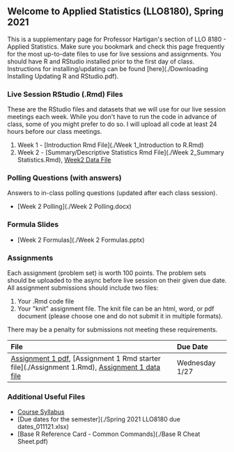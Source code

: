 ## Welcome to Applied Statistics (LLO8180), Spring 2021

This is a supplementary page for Professor Hartigan's section of LLO 8180 - Applied Statistics. Make sure you bookmark and check this page frequently for the most up-to-date files to use for live sessions and assignments. You should have R and RStudio installed prior to the first day of class. Instructions for installing/updating can be found [here](./Downloading Installing Updating R and RStudio.pdf).

### Live Session RStudio (.Rmd) Files
These are the RStudio files and datasets that we will use for our live session meetings each week. While you don't have to run the code in advance of class, some of you might prefer to do so. I will upload all code at least 24 hours before our class meetings.
1. Week 1 - [Introduction Rmd File](./Week 1_Introduction to R.Rmd)
2. Week 2 - [Summary/Descriptive Statistics Rmd File](./Week 2_Summary Statistics.Rmd), [Week2 Data File](./week2data.txt)

### Polling Questions (with answers)
Answers to in-class polling questions (updated after each class session).
* [Week 2 Polling](./Week 2 Polling.docx)

### Formula Slides
* [Week 2 Formulas](./Week 2 Formulas.pptx)

### Assignments
Each assignment (problem set) is worth 100 points. The problem sets should be uploaded to the async before live session on their given due date. All assignment submissions should include two files:
1. Your .Rmd code file
2. Your "knit" assignment file. The knit file can be an html, word, or pdf document (please choose one and do not submit it in multiple formats). 

There may be a penalty for submissions not meeting these requirements.

| File      | Due Date          |
|:-------------|:------------------|
| [Assignment 1 pdf](./Assignment-1.pdf), [Assignment 1 Rmd starter file](./Assignment 1.Rmd), [Assignment 1 data file](./phd.txt) | Wednesday 1/27 |

### Additional Useful Files
* [Course Syllabus](./llo_8180_syllabus.pdf)
* [Due dates for the semester](./Spring 2021 LLO8180 due dates_011121.xlsx)
* [Base R Reference Card - Common Commands](./Base R Cheat Sheet.pdf)
